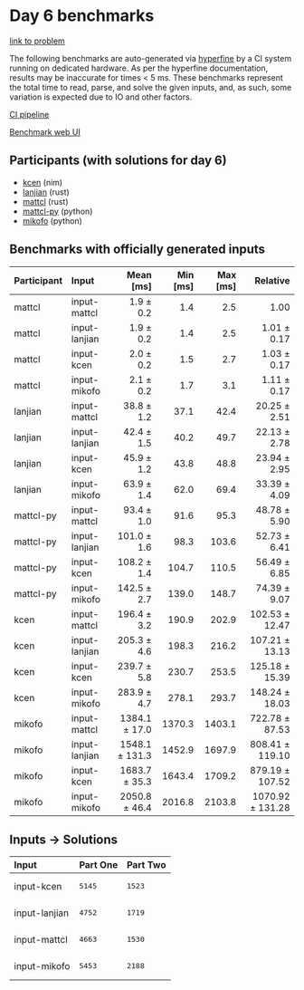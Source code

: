 # Day 6 benchmarks

[link to problem](https://adventofcode.com/2024/day/6)

The following benchmarks are auto-generated via
[hyperfine](https://github.com/sharkdp/hyperfine) by a CI system running on
dedicated hardware. As per the hyperfine documentation, results may be
inaccurate for times < 5 ms. These benchmarks represent the total time to read,
parse, and solve the given inputs, and, as such, some variation is expected due
to IO and other factors.

[CI pipeline](http://ci.papercode.net:8080/teams/main/pipelines/aoc2024)

[Benchmark web UI](https://aoc.ancalagon.black)


## Participants (with solutions for day 6)

- [kcen](https://github.com/kcen/aoc2024) (nim)
- [lanjian](https://github.com/lanjian/aoc-2024) (rust)
- [mattcl](https://github.com/mattcl/aoc2024) (rust)
- [mattcl-py](https://github.com/mattcl/aoc2024-py) (python)
- [mikofo](https://github.com/mikofo/aoc2024) (python)


## Benchmarks with officially generated inputs

| Participant | Input | Mean [ms] | Min [ms] | Max [ms] | Relative |
|:---|:---|---:|---:|---:|---:|
| mattcl | input-mattcl | 1.9 ± 0.2 | 1.4 | 2.5 | 1.00 |
| mattcl | input-lanjian | 1.9 ± 0.2 | 1.4 | 2.5 | 1.01 ± 0.17 |
| mattcl | input-kcen | 2.0 ± 0.2 | 1.5 | 2.7 | 1.03 ± 0.17 |
| mattcl | input-mikofo | 2.1 ± 0.2 | 1.7 | 3.1 | 1.11 ± 0.17 |
| lanjian | input-mattcl | 38.8 ± 1.2 | 37.1 | 42.4 | 20.25 ± 2.51 |
| lanjian | input-lanjian | 42.4 ± 1.5 | 40.2 | 49.7 | 22.13 ± 2.78 |
| lanjian | input-kcen | 45.9 ± 1.2 | 43.8 | 48.8 | 23.94 ± 2.95 |
| lanjian | input-mikofo | 63.9 ± 1.4 | 62.0 | 69.4 | 33.39 ± 4.09 |
| mattcl-py | input-mattcl | 93.4 ± 1.0 | 91.6 | 95.3 | 48.78 ± 5.90 |
| mattcl-py | input-lanjian | 101.0 ± 1.6 | 98.3 | 103.6 | 52.73 ± 6.41 |
| mattcl-py | input-kcen | 108.2 ± 1.4 | 104.7 | 110.5 | 56.49 ± 6.85 |
| mattcl-py | input-mikofo | 142.5 ± 2.7 | 139.0 | 148.7 | 74.39 ± 9.07 |
| kcen | input-mattcl | 196.4 ± 3.2 | 190.9 | 202.9 | 102.53 ± 12.47 |
| kcen | input-lanjian | 205.3 ± 4.6 | 198.3 | 216.2 | 107.21 ± 13.13 |
| kcen | input-kcen | 239.7 ± 5.8 | 230.7 | 253.5 | 125.18 ± 15.39 |
| kcen | input-mikofo | 283.9 ± 4.7 | 278.1 | 293.7 | 148.24 ± 18.03 |
| mikofo | input-mattcl | 1384.1 ± 17.0 | 1370.3 | 1403.1 | 722.78 ± 87.53 |
| mikofo | input-lanjian | 1548.1 ± 131.3 | 1452.9 | 1697.9 | 808.41 ± 119.10 |
| mikofo | input-kcen | 1683.7 ± 35.3 | 1643.4 | 1709.2 | 879.19 ± 107.52 |
| mikofo | input-mikofo | 2050.8 ± 46.4 | 2016.8 | 2103.8 | 1070.92 ± 131.28 |


## Inputs -> Solutions

| Input | Part One | Part Two |
|:---|:---|:---|
|input-kcen|<pre>5145</pre>|<pre>1523</pre>|
|input-lanjian|<pre>4752</pre>|<pre>1719</pre>|
|input-mattcl|<pre>4663</pre>|<pre>1530</pre>|
|input-mikofo|<pre>5453</pre>|<pre>2188</pre>|